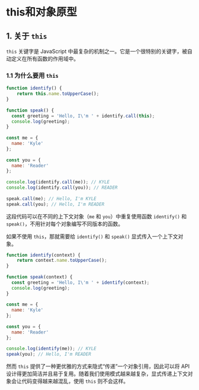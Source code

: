 # this和对象原型

## 1. 关于 `this`

`this` 关键字是 JavaScript 中最复杂的机制之一。它是一个很特别的关键字，被自动定义在所有函数的作用域中。

### 1.1 为什么要用 `this`

``` javascript
function identify() {
	return this.name.toUpperCase();
}
 
function speak() {
  const greeting = 'Hello, I\'m ' + identify.call(this);
  console.log(greeting);
}
 
const me = {
  name: 'Kyle'
};
 
const you = {
  name: 'Reader'
};
 
console.log(identify.call(me)); // KYLE
console.log(identify.call(you)); // READER
 
speak.call(me); // Hello, I'm KYLE
speak.call(you); // Hello, I'm READER
```

这段代码可以在不同的上下文对象（`me` 和 `you`）中重复使用函数 `identify()` 和 `speak()`，不用针对每个对象编写不同版本的函数。

如果不使用 `this`，那就需要给 `identify()` 和 `speak()` 显式传入一个上下文对象。

``` javascript
function identify(context) {
	return context.name.toUpperCase();
}
 
function speak(context) {
  const greeting = 'Hello, I\'m ' + identify(context);
  console.log(greeting);
}
 
const me = {
  name: 'Kyle'
};
 
const you = {
  name: 'Reader'
};
 
console.log(identify(me)); // KYLE
speak(you); // Hello, I'm READER
```

然而 `this` 提供了一种更优雅的方式来隐式“传递”一个对象引用，因此可以将 API 设计得更加简洁并且易于复用。随着我们使用模式越来越复杂，显式传递上下文对象会让代码变得越来越混乱，使用 `this` 则不会这样。

